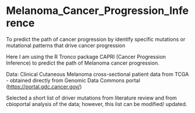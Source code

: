 # Melanoma_Cancer_Progression_Inference
To predict the path of cancer progression by identify specific mutations or mutational patterns that drive cancer progression

Here I am using the R Tronco package CAPRI (Cancer Progression Inference) to predict the path of Melanoma cancer progression.

Data: Clinical Cutaneous Melanoma cross-sectional patient data from TCGA - obtained directly from Genomic Data Commons portal (https://portal.gdc.cancer.gov/)

Selected a short list of driver mutations from literature review and from cbioportal analysis of the data; however, this list can be modified/ updated. 


